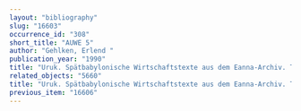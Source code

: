 ```yaml
---
layout: "bibliography"
slug: "16603"
occurrence_id: "308"
short_title: "AUWE 5"
author: "Gehlken, Erlend "
publication_year: "1990"
title: "Uruk. Spätbabylonische Wirtschaftstexte aus dem Eanna-Archiv. Teil I. Texte verschiedenen Inhalts (AUWE 5)"
related_objects: "5660"
title: "Uruk. Spätbabylonische Wirtschaftstexte aus dem Eanna-Archiv. Teil I. Texte verschiedenen Inhalts (AUWE 5)"
previous_item: "16606"
---
```

